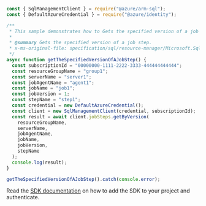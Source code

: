 ```javascript
const { SqlManagementClient } = require("@azure/arm-sql");
const { DefaultAzureCredential } = require("@azure/identity");

/**
 * This sample demonstrates how to Gets the specified version of a job step.
 *
 * @summary Gets the specified version of a job step.
 * x-ms-original-file: specification/sql/resource-manager/Microsoft.Sql/preview/2020-11-01-preview/examples/GetJobStepByVersion.json
 */
async function getTheSpecifiedVersionOfAJobStep() {
  const subscriptionId = "00000000-1111-2222-3333-444444444444";
  const resourceGroupName = "group1";
  const serverName = "server1";
  const jobAgentName = "agent1";
  const jobName = "job1";
  const jobVersion = 1;
  const stepName = "step1";
  const credential = new DefaultAzureCredential();
  const client = new SqlManagementClient(credential, subscriptionId);
  const result = await client.jobSteps.getByVersion(
    resourceGroupName,
    serverName,
    jobAgentName,
    jobName,
    jobVersion,
    stepName
  );
  console.log(result);
}

getTheSpecifiedVersionOfAJobStep().catch(console.error);
```

Read the [SDK documentation](https://github.com/Azure/azure-sdk-for-js/blob/%40azure%2Farm-sql_9.0.1/sdk/sql/arm-sql/README.md) on how to add the SDK to your project and authenticate.
